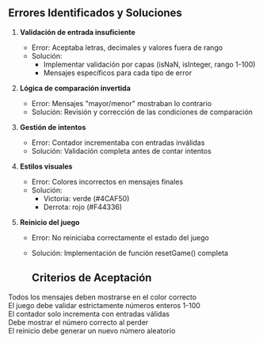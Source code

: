 ## Errores Identificados y Soluciones

1. **Validación de entrada insuficiente**
   - Error: Aceptaba letras, decimales y valores fuera de rango
   - Solución: 
     - Implementar validación por capas (isNaN, isInteger, rango 1-100)
     - Mensajes específicos para cada tipo de error

2. **Lógica de comparación invertida**
   - Error: Mensajes "mayor/menor" mostraban lo contrario
   - Solución: Revisión y corrección de las condiciones de comparación

3. **Gestión de intentos**
   - Error: Contador incrementaba con entradas inválidas
   - Solución: Validación completa antes de contar intentos

4. **Estilos visuales**
   - Error: Colores incorrectos en mensajes finales
   - Solución: 
     - Victoria: verde (#4CAF50)
     - Derrota: rojo (#F44336)

5. **Reinicio del juego**
   - Error: No reiniciaba correctamente el estado del juego
   - Solución: Implementación de función resetGame() completa
  
     ## Criterios de Aceptación

Todos los mensajes deben mostrarse en el color correcto  
El juego debe validar estrictamente números enteros 1-100  
El contador solo incrementa con entradas válidas  
Debe mostrar el número correcto al perder  
El reinicio debe generar un nuevo número aleatorio  
